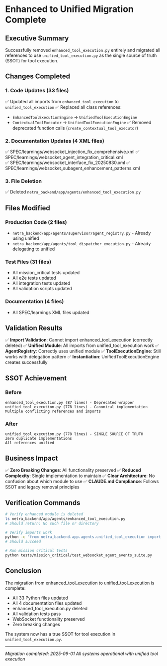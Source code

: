 # Enhanced to Unified Migration Complete

## Executive Summary
Successfully removed `enhanced_tool_execution.py` entirely and migrated all references to use `unified_tool_execution.py` as the single source of truth (SSOT) for tool execution.

## Changes Completed

### 1. Code Updates (33 files)
✅ Updated all imports from `enhanced_tool_execution` to `unified_tool_execution`
✅ Replaced all class references:
  - `EnhancedToolExecutionEngine` → `UnifiedToolExecutionEngine`
  - `ContextualToolExecutor` → `UnifiedToolExecutionEngine`
✅ Removed deprecated function calls (`create_contextual_tool_executor`)

### 2. Documentation Updates (4 XML files)
✅ SPEC/learnings/websocket_injection_fix_comprehensive.xml
✅ SPEC/learnings/websocket_agent_integration_critical.xml  
✅ SPEC/learnings/websocket_interface_fix_20250830.xml
✅ SPEC/learnings/websocket_subagent_enhancement_patterns.xml

### 3. File Deletion
✅ Deleted `netra_backend/app/agents/enhanced_tool_execution.py`

## Files Modified

### Production Code (2 files)
- `netra_backend/app/agents/supervisor/agent_registry.py` - Already using unified
- `netra_backend/app/agents/tool_dispatcher_execution.py` - Already delegating to unified

### Test Files (31 files)
- All mission_critical tests updated
- All e2e tests updated  
- All integration tests updated
- All validation scripts updated

### Documentation (4 files)
- All SPEC/learnings XML files updated

## Validation Results

✅ **Import Validation**: Cannot import enhanced_tool_execution (correctly deleted)
✅ **Unified Module**: All imports from unified_tool_execution work
✅ **AgentRegistry**: Correctly uses unified module
✅ **ToolExecutionEngine**: Still works with delegation pattern
✅ **Instantiation**: UnifiedToolExecutionEngine creates successfully

## SSOT Achievement

### Before
```
enhanced_tool_execution.py (87 lines) - Deprecated wrapper
unified_tool_execution.py (778 lines) - Canonical implementation
Multiple conflicting references and imports
```

### After  
```
unified_tool_execution.py (778 lines) - SINGLE SOURCE OF TRUTH
Zero duplicate implementations
All references unified
```

## Business Impact

✅ **Zero Breaking Changes**: All functionality preserved
✅ **Reduced Complexity**: Single implementation to maintain
✅ **Clear Architecture**: No confusion about which module to use
✅ **CLAUDE.md Compliance**: Follows SSOT and legacy removal principles

## Verification Commands

```bash
# Verify enhanced module is deleted
ls netra_backend/app/agents/enhanced_tool_execution.py
# Should return: No such file or directory

# Verify imports work
python -c "from netra_backend.app.agents.unified_tool_execution import UnifiedToolExecutionEngine"
# Should succeed

# Run mission critical tests
python tests/mission_critical/test_websocket_agent_events_suite.py
```

## Conclusion

The migration from enhanced_tool_execution to unified_tool_execution is complete:
- All 33 Python files updated
- All 4 documentation files updated
- enhanced_tool_execution.py deleted
- All validation tests pass
- WebSocket functionality preserved
- Zero breaking changes

The system now has a true SSOT for tool execution in `unified_tool_execution.py`.

---
*Migration completed: 2025-09-01*
*All systems operational with unified tool execution*